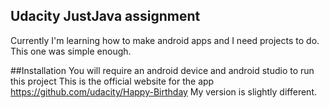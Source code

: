 ## Udacity JustJava assignment
Currently I'm learning how to make android apps and I need projects to do. This one was simple enough. 

##Installation
You will require an android device and android studio to run this project
This is the official website for the app https://github.com/udacity/Happy-Birthday
My version is slightly different.